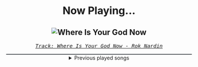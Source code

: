 <div align="center"> 
<h1>Now Playing...</h1>

![Where Is Your God Now](https://i.scdn.co/image/ab67616d00001e027094f2de4f401e0def04de16)
--
_<samp><a href="https://open.spotify.com/track/3ovtITup4WcZtgDjW7nWZR">Track: Where Is Your God Now - Rok Nardin</a></samp>_

<div style="border: 1px #4B5054 solid"></div>
<details>
  <summary>
    Previous played songs
  </summary>
  <table>
    <thead>
      <tr>
        <th>
          Artist
        </th>
        <th>
          Song
        </th>
        <th>
          Link
        </th>
      </tr>
    </thead>
    <tbody>
      <tr><td>Rok Nardin</td><td>Where Is Your God Now</td><td><a href="https://open.spotify.com/track/3ovtITup4WcZtgDjW7nWZR">https://open.spotify.com/track/3ovtITup4WcZtgDjW7nWZR</a></td></tr><tr><td>Phoenix Music</td><td>We Are Skyguards</td><td><a href="https://open.spotify.com/track/56ufo0eRN53vyUTsfpBao8">https://open.spotify.com/track/56ufo0eRN53vyUTsfpBao8</a></td></tr><tr><td>Rok Nardin</td><td>The Devil</td><td><a href="https://open.spotify.com/track/7GLGi9WLYbvnxA6fjZUsOy">https://open.spotify.com/track/7GLGi9WLYbvnxA6fjZUsOy</a></td></tr><tr><td>From Fall to Spring</td><td>BR4INFCK</td><td><a href="https://open.spotify.com/track/7mizCvYsKdmO3JZzTytoZQ">https://open.spotify.com/track/7mizCvYsKdmO3JZzTytoZQ</a></td></tr><tr><td>Yellow Claw</td><td>DJ Turn It Up</td><td><a href="https://open.spotify.com/track/1ivuWgxFQb2xzxVNSlB1hF">https://open.spotify.com/track/1ivuWgxFQb2xzxVNSlB1hF</a></td></tr><tr><td>Electric Callboy</td><td>Spaceman (feat. FiNCH)</td><td><a href="https://open.spotify.com/track/6OXlb1FnbySxMPPhbwiXic">https://open.spotify.com/track/6OXlb1FnbySxMPPhbwiXic</a></td></tr><tr><td>Jonathan Young</td><td>Valhalla Calling</td><td><a href="https://open.spotify.com/track/6cIVpPzI7Z3wYnh9VTv6pG">https://open.spotify.com/track/6cIVpPzI7Z3wYnh9VTv6pG</a></td></tr><tr><td>Breaking Benjamin</td><td>Blood</td><td><a href="https://open.spotify.com/track/7gQ7DfSSc3b8e4cHtFnDxu">https://open.spotify.com/track/7gQ7DfSSc3b8e4cHtFnDxu</a></td></tr><tr><td>Motionless In White</td><td>Burned At Both Ends II</td><td><a href="https://open.spotify.com/track/0iSTQWpqF9kYgeck7GelOR">https://open.spotify.com/track/0iSTQWpqF9kYgeck7GelOR</a></td></tr><tr><td>VideoGameRapBattles</td><td>Pokemon Trainer Cypher</td><td><a href="https://open.spotify.com/track/5iPpuKgHXh2oAX1s4A3JiZ">https://open.spotify.com/track/5iPpuKgHXh2oAX1s4A3JiZ</a></td></tr><tr><td>Fabvl</td><td>On My Own</td><td><a href="https://open.spotify.com/track/6cnaaAlhSXK7fOWLMSVjIc">https://open.spotify.com/track/6cnaaAlhSXK7fOWLMSVjIc</a></td></tr><tr><td>Essenger</td><td>Divine Virus</td><td><a href="https://open.spotify.com/track/5iTda1icTNQH81m8nASF8t">https://open.spotify.com/track/5iTda1icTNQH81m8nASF8t</a></td></tr><tr><td>Subwoolfer</td><td>Give That Wolf A Banana</td><td><a href="https://open.spotify.com/track/50Cf2eYv8zT3v2HAkwhIiL">https://open.spotify.com/track/50Cf2eYv8zT3v2HAkwhIiL</a></td></tr><tr><td>Jérémie Makiese</td><td>Miss You</td><td><a href="https://open.spotify.com/track/4VgSGm7CroAlCCt9GKQ75Z">https://open.spotify.com/track/4VgSGm7CroAlCCt9GKQ75Z</a></td></tr><tr><td>Dreamcatcher</td><td>MAISON</td><td><a href="https://open.spotify.com/track/1fdlTXD7obDyqOpx96BEL9">https://open.spotify.com/track/1fdlTXD7obDyqOpx96BEL9</a></td></tr><tr><td>The Algorithm</td><td>Protocols</td><td><a href="https://open.spotify.com/track/6jh2n5f9maoVsuGa8bl7h1">https://open.spotify.com/track/6jh2n5f9maoVsuGa8bl7h1</a></td></tr><tr><td>Essenger</td><td>Tenebrous</td><td><a href="https://open.spotify.com/track/2gM0FjosryXSO7ICCk54ID">https://open.spotify.com/track/2gM0FjosryXSO7ICCk54ID</a></td></tr><tr><td>Rihanna</td><td>Don't Stop The Music</td><td><a href="https://open.spotify.com/track/0ByMNEPAPpOR5H69DVrTNy">https://open.spotify.com/track/0ByMNEPAPpOR5H69DVrTNy</a></td></tr><tr><td>VideoGameRapBattles</td><td>Pokemon Professor Cypher</td><td><a href="https://open.spotify.com/track/1rnCqajeCvN98xgWDvxu2x">https://open.spotify.com/track/1rnCqajeCvN98xgWDvxu2x</a></td></tr><tr><td>Dynazty</td><td>The Shoulder Devil - Bonus Track</td><td><a href="https://open.spotify.com/track/0CsvllCGlCojPXRu8GRbCP">https://open.spotify.com/track/0CsvllCGlCojPXRu8GRbCP</a></td></tr>
    </tbody>
  </table>
</details>

</div>
